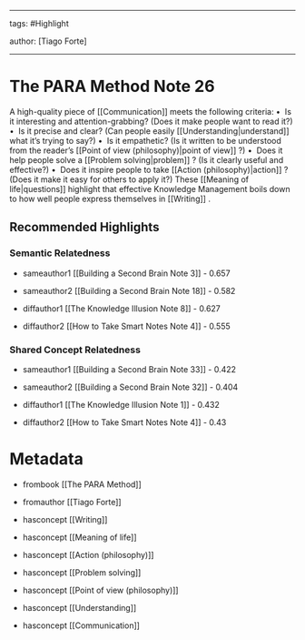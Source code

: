 




---

tags: #Highlight

author: [Tiago Forte]

---
# The PARA Method Note 26




A high-quality piece of  [[Communication]]  meets the following criteria: •  Is it interesting and attention-grabbing? (Does it make people want to read it?) •  Is it precise and clear? (Can people easily  [[Understanding|understand]]  what it’s trying to say?) •  Is it empathetic? (Is it written to be understood from the reader’s  [[Point of view (philosophy)|point of view]] ?) •  Does it help people solve a  [[Problem solving|problem]] ? (Is it clearly useful and effective?) •  Does it inspire people to take  [[Action (philosophy)|action]] ? (Does it make it easy for others to apply it?) These  [[Meaning of life|questions]]  highlight that effective Knowledge Management boils down to how well people express themselves in  [[Writing]] .


## Recommended Highlights

### Semantic Relatedness


- sameauthor1 [[Building a Second Brain Note 3]] - 0.657

- sameauthor2 [[Building a Second Brain Note 18]] - 0.582

- diffauthor1 [[The Knowledge Illusion Note 8]] - 0.627

- diffauthor2 [[How to Take Smart Notes Note 4]] - 0.555
### Shared Concept Relatedness


- sameauthor1 [[Building a Second Brain Note 33]] - 0.422

- sameauthor2 [[Building a Second Brain Note 32]] - 0.404

- diffauthor1 [[The Knowledge Illusion Note 1]] - 0.432

- diffauthor2 [[How to Take Smart Notes Note 4]] - 0.43
# Metadata


- frombook [[The PARA Method]]

- fromauthor [[Tiago Forte]]

- hasconcept [[Writing]]

- hasconcept [[Meaning of life]]

- hasconcept [[Action (philosophy)]]

- hasconcept [[Problem solving]]

- hasconcept [[Point of view (philosophy)]]

- hasconcept [[Understanding]]

- hasconcept [[Communication]]